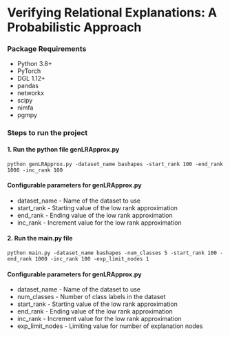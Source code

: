 # Verifying Relational Explanations: A Probabilistic Approach


### Package Requirements
- Python 3.8+
- PyTorch 
- DGL 1.12+
- pandas
- networkx
- scipy
- nimfa
- pgmpy

### Steps to run the project
#### 1. Run the python file genLRApprox.py
```
python genLRApprox.py -dataset_name bashapes -start_rank 100 -end_rank 1000 -inc_rank 100
```
#### Configurable parameters for genLRApprox.py
- dataset_name - Name of the dataset to use
- start_rank - Starting value of the low rank approximation
- end_rank - Ending value of the low rank approximation
- inc_rank - Increment value for the low rank approximation

#### 2. Run the main.py file
```
python main.py -dataset_name bashapes -num_classes 5 -start_rank 100 -end_rank 1000 -inc_rank 100 -exp_limit_nodes 1
```
#### Configurable parameters for genLRApprox.py
- dataset_name - Name of the dataset to use
- num_classes - Number of class labels in the dataset
- start_rank - Starting value of the low rank approximation
- end_rank - Ending value of the low rank approximation
- inc_rank - Increment value for the low rank approximation
- exp_limit_nodes - Limiting value for number of explanation nodes

